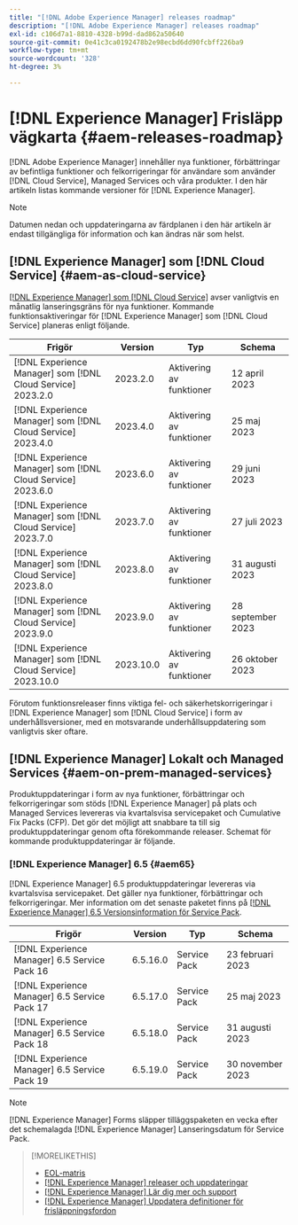 ```yaml
---
title: "[!DNL Adobe Experience Manager] releases roadmap"
description: "[!DNL Adobe Experience Manager] releases roadmap"
exl-id: c106d7a1-8810-4328-b99d-dad862a50640
source-git-commit: 0e41c3ca0192478b2e98ecbd6dd90fcbff226ba9
workflow-type: tm+mt
source-wordcount: '328'
ht-degree: 3%

---
```


# [!DNL Experience Manager] Frisläpp vägkarta {#aem-releases-roadmap}

[!DNL Adobe Experience Manager] innehåller nya funktioner, förbättringar av befintliga funktioner och felkorrigeringar för användare som använder [!DNL Cloud Service], Managed Services och våra produkter. I den här artikeln listas kommande versioner för [!DNL Experience Manager].

>[!NOTE]
>
>Datumen nedan och uppdateringarna av färdplanen i den här artikeln är endast tillgängliga för information och kan ändras när som helst.

## [!DNL Experience Manager] som [!DNL Cloud Service] {#aem-as-cloud-service}

[[!DNL Experience Manager] som [!DNL Cloud Service]](https://experienceleague.adobe.com/docs/experience-manager-cloud-service/content/release-notes/home.html) avser vanligtvis en månatlig lanseringsgräns för nya funktioner. Kommande funktionsaktiveringar för [!DNL Experience Manager] som [!DNL Cloud Service] planeras enligt följande.

| Frigör | Version | Typ | Schema |
|---|---|---|---|
| [!DNL Experience Manager] som [!DNL Cloud Service] 2023.2.0 | 2023.2.0 | Aktivering av funktioner | 12 april 2023 |
| [!DNL Experience Manager] som [!DNL Cloud Service] 2023.4.0 | 2023.4.0 | Aktivering av funktioner | 25 maj 2023 |
| [!DNL Experience Manager] som [!DNL Cloud Service] 2023.6.0 | 2023.6.0 | Aktivering av funktioner | 29 juni 2023 |
| [!DNL Experience Manager] som [!DNL Cloud Service] 2023.7.0 | 2023.7.0 | Aktivering av funktioner | 27 juli 2023 |
| [!DNL Experience Manager] som [!DNL Cloud Service] 2023.8.0 | 2023.8.0 | Aktivering av funktioner | 31 augusti 2023 |
| [!DNL Experience Manager] som [!DNL Cloud Service] 2023.9.0 | 2023.9.0 | Aktivering av funktioner | 28 september 2023 |
| [!DNL Experience Manager] som [!DNL Cloud Service] 2023.10.0 | 2023.10.0 | Aktivering av funktioner | 26 oktober 2023 |

Förutom funktionsreleaser finns viktiga fel- och säkerhetskorrigeringar i [!DNL Experience Manager] som [!DNL Cloud Service] i form av underhållsversioner, med en motsvarande underhållsuppdatering som vanligtvis sker oftare.

## [!DNL Experience Manager] Lokalt och Managed Services {#aem-on-prem-managed-services}

Produktuppdateringar i form av nya funktioner, förbättringar och felkorrigeringar som stöds [!DNL Experience Manager] på plats och Managed Services levereras via kvartalsvisa servicepaket och Cumulative Fix Packs (CFP). Det gör det möjligt att snabbare ta till sig produktuppdateringar genom ofta förekommande releaser. Schemat för kommande produktuppdateringar är följande.

### [!DNL Experience Manager] 6.5 {#aem65}

[!DNL Experience Manager] 6.5 produktuppdateringar levereras via kvartalsvisa servicepaket. Det gäller nya funktioner, förbättringar och felkorrigeringar. Mer information om det senaste paketet finns på [[!DNL Experience Manager] 6.5 Versionsinformation för Service Pack](https://experienceleague.adobe.com/docs/experience-manager-65/release-notes/release-notes.html).

| Frigör | Version | Typ | Schema |
|---|---|---|---|
| [!DNL Experience Manager] 6.5 Service Pack 16 | 6.5.16.0 | Service Pack | 23 februari 2023 |
| [!DNL Experience Manager] 6.5 Service Pack 17 | 6.5.17.0 | Service Pack | 25 maj 2023 |
| [!DNL Experience Manager] 6.5 Service Pack 18 | 6.5.18.0 | Service Pack | 31 augusti 2023 |
| [!DNL Experience Manager] 6.5 Service Pack 19 | 6.5.19.0 | Service Pack | 30 november 2023 |

>[!NOTE]
>
>[!DNL Experience Manager] Forms släpper tilläggspaketen en vecka efter det schemalagda [!DNL Experience Manager] Lanseringsdatum för Service Pack.

>[!MORELIKETHIS]
>
>* [EOL-matris](https://helpx.adobe.com/support/programs/eol-matrix.html)
>* [[!DNL Experience Manager] releaser och uppdateringar](https://experienceleague.adobe.com/docs/experience-manager-release-information/aem-release-updates/aem-releases-updates.html?lang=en)
>* [[!DNL Experience Manager] Lär dig mer och support](https://experienceleague.adobe.com/docs/experience-manager-cloud-service.html)
>* [[!DNL Experience Manager] Uppdatera definitioner för frisläppningsfordon](/help/update-release-vehicle-definitions.md)

